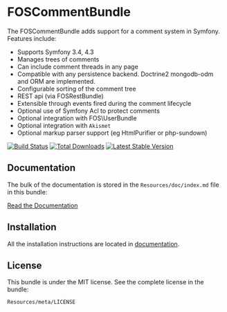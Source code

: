 FOSCommentBundle
=============

The FOSCommentBundle adds support for a comment system in Symfony. Features include:

- Supports Symfony 3.4, 4.3
- Manages trees of comments
- Can include comment threads in any page
- Compatible with any persistence backend. Doctrine2 mongodb-odm and ORM are implemented.
- Configurable sorting of the comment tree
- REST api (via FOSRestBundle)
- Extensible through events fired during the comment lifecycle
- Optional use of Symfony Acl to protect comments
- Optional integration with FOS\UserBundle
- Optional integration with `Akismet`
- Optional markup parser support (eg HtmlPurifier or php-sundown)

[![Build Status](https://travis-ci.org/FriendsOfSymfony/FOSCommentBundle.svg?branch=master)](https://travis-ci.org/FriendsOfSymfony/FOSCommentBundle) [![Total Downloads](https://poser.pugx.org/friendsofsymfony/comment-bundle/downloads.svg)](https://packagist.org/packages/friendsofsymfony/comment-bundle) [![Latest Stable Version](https://poser.pugx.org/friendsofsymfony/comment-bundle/v/stable.svg)](https://packagist.org/packages/friendsofsymfony/comment-bundle)

Documentation
-------------

The bulk of the documentation is stored in the `Resources/doc/index.md`
file in this bundle:

[Read the Documentation](https://github.com/FriendsOfSymfony/FOSCommentBundle/blob/master/Resources/doc/index.md)

Installation
------------

All the installation instructions are located in [documentation](https://github.com/FriendsOfSymfony/FOSCommentBundle/blob/master/Resources/doc/index.md).

License
-------

This bundle is under the MIT license. See the complete license in the bundle:

    Resources/meta/LICENSE

